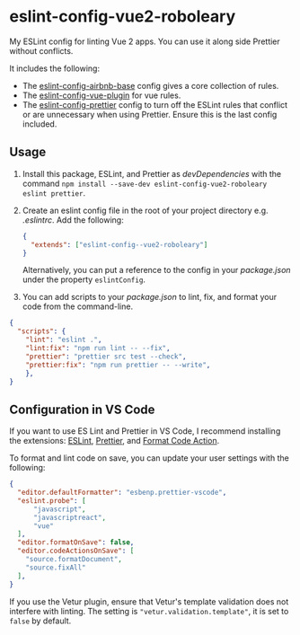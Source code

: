 # eslint-config-vue2-roboleary

My ESLint config for linting Vue 2 apps. You can use it along side Prettier without conflicts.

It includes the following:
- The [eslint-config-airbnb-base](https://www.npmjs.com/package/eslint-config-airbnb-base) config gives a core collection of rules.
- The [eslint-config-vue-plugin](https://www.npmjs.com/package/eslint-plugin-vue) for vue rules.
- The [eslint-config-prettier](https://github.com/prettier/eslint-config-prettier) config to turn off the ESLint rules that conflict or are unnecessary when using Prettier. Ensure this is the last config included.

## Usage

1. Install this package, ESLint, and Prettier as *devDependencies* with the command `npm install --save-dev eslint-config-vue2-roboleary eslint prettier`.
1. Create an eslint config file in the root of your project directory e.g. _.eslintrc_. Add the following:

   ```json
   {
     "extends": ["eslint-config--vue2-roboleary"]
   }
   ```

   Alternatively, you can put a reference to the config in your _package.json_ under the property `eslintConfig`.

1. You can add scripts to your _package.json_ to lint, fix, and format your code from the command-line.

```json
{
  "scripts": {
    "lint": "eslint .",
    "lint:fix": "npm run lint -- --fix",
    "prettier": "prettier src test --check",
    "prettier:fix": "npm run prettier -- --write",
	},
}
```

## Configuration in VS Code

If you want to use ES Lint and Prettier in VS Code, I recommend installing the extensions: [ESLint](https://marketplace.visualstudio.com/items?itemName=dbaeumer.vscode-eslint), [Prettier](https://marketplace.visualstudio.com/items?itemName=esbenp.prettier-vscode), and [Format Code Action](https://marketplace.visualstudio.com/items?itemName=rohit-gohri.format-code-action&ssr=false#review-details).

To format and lint code on save, you can update your user settings with the following:

```json
{
  "editor.defaultFormatter": "esbenp.prettier-vscode",
  "eslint.probe": [
      "javascript",
      "javascriptreact",
      "vue"
  ],
  "editor.formatOnSave": false,
  "editor.codeActionsOnSave": [
    "source.formatDocument",
    "source.fixAll"
  ],
}
```

If you use the Vetur plugin, ensure that Vetur's template validation does not interfere with linting. The setting is `"vetur.validation.template"`, it is set to `false` by default.
